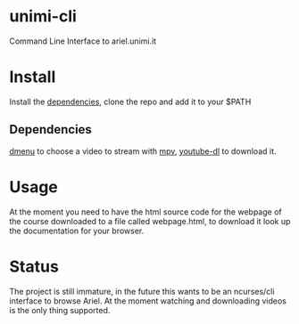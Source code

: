 # unimi-cli
Command Line Interface to ariel.unimi.it

# Install
Install the [dependencies](#Dependencies), clone the repo and add it to your $PATH

## Dependencies
[dmenu](https://tools.suckless.org/dmenu) to choose a video to stream with [mpv](https://mpv.io), [youtube-dl](https://youtube-dl.org) to download it.

# Usage
At the moment you need to have the html source code for the webpage of the course downloaded to a file called webpage.html, to download it look up the documentation for your browser.

# Status
The project is still immature, in the future this wants to be an ncurses/cli interface to browse Ariel.
At the moment watching and downloading videos is the only thing supported.
